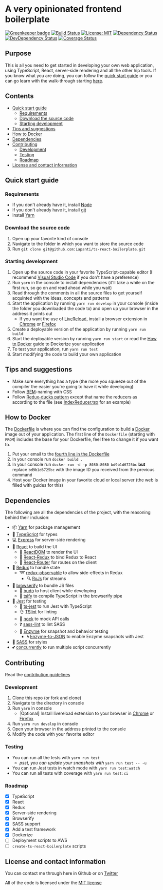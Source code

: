 # A very opinionated frontend boilerplate

[![Greenkeeper badge](https://badges.greenkeeper.io/Lapanti/ts-react-boilerplate.svg)](https://greenkeeper.io/)
[![Build Status](https://img.shields.io/travis/Lapanti/ts-react-boilerplate/master.svg?style=flat-square)](https://travis-ci.org/Lapanti/ts-react-boilerplate) [![License: MIT](https://img.shields.io/badge/License-MIT-yellow.svg?style=flat-square)](https://opensource.org/licenses/MIT) [![Dependency Status](https://david-dm.org/lapanti/ts-react-boilerplate.svg?style=flat-square)](https://david-dm.org/lapanti/ts-react-boilerplate) [![DevDependency Status](https://img.shields.io/david/dev/lapanti/ts-react-boilerplate.svg?style=flat-square)](https://david-dm.org/lapanti/ts-react-boilerplate?type=dev) [![Coverage Status](https://img.shields.io/coveralls/Lapanti/ts-react-boilerplate/master.svg?style=flat-square)](https://coveralls.io/github/Lapanti/ts-react-boilerplate?branch=master)

## Purpose

This is all you need to get started in developing your own web application, using TypeScript, React, server-side rendering and all the other hip tools. If you know what you are doing, you can follow the [quick start guide](#quickstart) or you can go learn with the walk-through starting [here](/docs/STRUCTURE.md).

## Contents
- [Quick start guide](#quickstart)
    - [Requirements](#requirements)
    - [Download the source code](#download)
    - [Starting development](#startingdevelopment)
- [Tips and suggestions](#tipsandsuggestions)
- [How to Docker](#dockerization)
- [Dependencies](#dependencies)
- [Contributing](#contributing)
    - [Development](#development)
    - [Testing](#testing)
    - [Roadmap](#roadmap)
- [License and contact information](#license)

## <a name="quickstart">Quick start guide</a>

### <a name="requirements">Requirements</a>
- If you don't already have it, install [Node](https://nodejs.org/en/download/)
- If you don't already have it, install [git](https://git-scm.com/book/en/v2/Getting-Started-Installing-Git)
- Install [Yarn](https://yarnpkg.com/lang/en/docs/install/)

### <a name="download">Download the source code</a>
1. Open up your favorite kind of console
2. Navigate to the folder in which you want to store the source code
3. Run `git clone git@github.com:Lapanti/ts-react-boilerplate.git`

### <a name="startingdevelopment">Starting development</a>
1. Open up the source code in your favorite TypeScript-capable editor (I recommend [Visual Studio Code](https://code.visualstudio.com/) if you don't have a preference)
2. Run `yarn` in the console to install dependencies (it'll take a while on the first run, so go on and read ahead while you wait)
3. Read through the comments in all the source files to get yourself acquinted with the ideas, concepts and patterns
4. Start the application by running `yarn run develop` in your console (inside the folder you downloaded the code to) and open up your browser in the address it prints out
    - If you want the use of [LiveReload](http://livereload.com/), install a browser extension in [Chrome](https://chrome.google.com/webstore/detail/livereload/jnihajbhpnppcggbcgedagnkighmdlei?hl=en) or [Firefox](https://addons.mozilla.org/en-gb/firefox/addon/livereload/)
5. Create a deployable version of the application by running `yarn run build`
6. Start the deployable version by running `yarn run start` or read the [How to Docker](#dockerization) guide to Dockerize your application
7. To test your application, run `yarn run test`
8. Start modifying the code to build your own application

## <a name="tipsandsuggestions">Tips and suggestions</a>
- Make sure everything has a type (the more you squeeze out of the compiler the easier you're going to have it while developing)
- Follow [BEM](http://getbem.com/naming/)-naming with CSS
- Follow [Redux-ducks pattern](https://github.com/erikras/ducks-modular-redux) except that name the reducers as according to the file (see [IndexReducer.tsx](/src/modules/index/IndexReducer.tsx) for an example)

## <a name="dockerization">How to Docker</a>
The [Dockerfile](/Dockerfile) is where you can find the configuration to build a [Docker](https://www.docker.com/) image out of your application. The first line of the `Dockerfile` (starting with `FROM`) includes the base for your Dockerfile, feel free to change it if you want to.
1. Put your email to the [fourth line in the Dockerfile](/Dockerfile#L4)
2. In your console run `docker build .`
3. In your console run `docker run -d -p 8080:8080 bd9b1d6725bc` **but** replace `bd9b1d6725bc` with the image ID you received from the previous command
4. Host your Docker image in your favorite cloud or local server (the web is filled with guides for this)

## <a name="dependencies">Dependencies</a>
The following are all the dependencies of the project, with the reasoning behind their inclusion:
- :package: [Yarn](https://yarnpkg.com/lang/en/) for package management
- :muscle: [TypeScript](https://www.typescriptlang.org/) for types
- :computer: [Express](https://expressjs.com/) for server-side rendering
- :eyes: [React](https://facebook.github.io/react/) to build the UI
    - :calling: [ReactDOM](https://facebook.github.io/react/docs/react-dom.html) to render the UI
    - :tada: [React-Redux](https://github.com/reactjs/react-redux) to bind Redux to React
    -  :milky_way: [React-Router](https://github.com/ReactTraining/react-router) for routes on the client
- :gift: [Redux](https://github.com/reactjs/redux) to handle state
    - :loop: [redux-observable](https://redux-observable.js.org/) to allow side-effects in Redux
        - :mag: [RxJs](https://github.com/ReactiveX/RxJS) for streams
- :electric_plug: [browserify](http://browserify.org/) to bundle JS files
    - :flashlight: [budō](https://github.com/mattdesl/budo) to host client while developing
    - :punch: [tsify](https://github.com/TypeStrong/tsify) to compile TypeScript in the browserify pipe
- :pray: [Jest](https://facebook.github.io/jest/) for testing
    - :metal: [ts-jest](https://github.com/kulshekhar/ts-jest) to run Jest with TypeScript
    - :ok_hand: [TSlint](https://palantir.github.io/tslint/) for linting
    - :runner: [nock](https://github.com/node-nock/nock) to mock API calls
    - :question: [sass-lint](https://github.com/sasstools/sass-lint) to lint SASS
    - :bust_in_silhouette: [Enzyme](https://github.com/airbnb/enzyme) for snapshot and behavior testing
        - :cyclone: [Enzyme-to-JSON](https://github.com/adriantoine/enzyme-to-json) to enable Enzyme snapshots with Jest
- :nail_care: [SASS](https://github.com/sass/node-sass) for styles
- :two_hearts: [concurrently](https://github.com/kimmobrunfeldt/concurrently) to run multiple script concurrently

## <a name="contributing">Contributing</a>
Read the [contribution guidelines](./CONTRIBUTING.md)

### <a name="development">Development</a>
1. Clone this repo (or fork and clone)
2. Navigate to the directory in console
3. Run `yarn` in console
    - [Optional] Install livereload extension to your browser in [Chrome](https://chrome.google.com/webstore/detail/livereload/jnihajbhpnppcggbcgedagnkighmdlei?hl=en) or [Firefox](https://addons.mozilla.org/en-gb/firefox/addon/livereload/)
4. Run `yarn run develop` in console
5. Open your browser in the address printed to the console
6. Modify the code with your favorite editor

### <a name="testing">Testing</a>
- You can run all the tests with `yarn run test`
    - *psst, you can update your snapshots with* `yarn run test -- -u`
- You can run Jest tests in watch mode with `yarn run test:watch`
- You can run all tests with coverage with `yarn run test:ci`

### <a name="roadmap">Roadmap</a>

- [x] TypeScript
- [x] React
- [x] Redux
- [x] Server-side rendering
- [x] Browserify
- [x] SASS support
- [x] Add a test framework
- [x] Dockerize
- [ ] Deployment scripts to AWS
- [ ] `create-ts-react-boilerplate` scripts

## <a name="license">License and contact information</a>
You can contact me through here in Github or on [Twitter](https://twitter.com/laurilavanti)

All of the code is licensed under the [MIT license](LICENSE)
